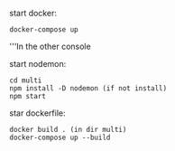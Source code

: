 start docker:

    docker-compose up

'''In the other console

start nodemon:

    cd multi
    npm install -D nodemon (if not install)
    npm start

star dockerfile:

    docker build . (in dir multi)
    docker-compose up --build